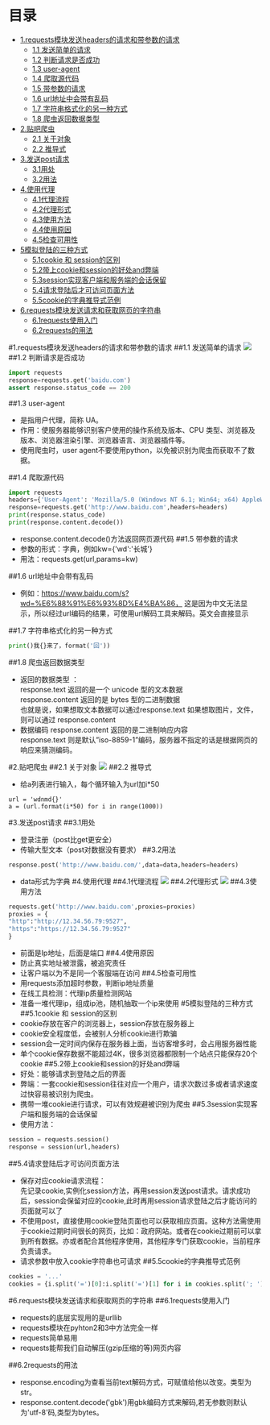  # 目录
<!-- TOC depthFrom:1 depthTo:6 withLinks:1 updateOnSave:1 orderedList:0 -->

- [1.requests模块发送headers的请求和带参数的请求](#1requests模块发送headers的请求和带参数的请求)
	- [1.1 发送简单的请求](#11-发送简单的请求)
	- [1.2 判断请求是否成功](#12-判断请求是否成功)
	- [1.3 user-agent](#13-user-agent)
	- [1.4 爬取源代码](#14-爬取源代码)
	- [1.5 带参数的请求](#15-带参数的请求)
	- [1.6 url地址中会带有乱码](#16-url地址中会带有乱码)
	- [1.7 字符串格式化的另一种方式](#17-字符串格式化的另一种方式)
	- [1.8 爬虫返回数据类型](#18-爬虫返回数据类型)
- [2.贴吧爬虫](#2贴吧爬虫)
	- [2.1 关于对象](#21-关于对象)
	- [2.2 推导式](#22-推导式)
- [3.发送post请求](#3发送post请求)
	- [3.1用处](#31用处)
	- [3.2用法](#32用法)
- [4.使用代理](#4使用代理)
	- [4.1代理流程](#41代理流程)
	- [4.2代理形式](#42代理形式)
	- [4.3使用方法](#43使用方法)
	- [4.4使用原因](#44使用原因)
	- [4.5检查可用性](#45检查可用性)
- [5模拟登陆的三种方式](#5模拟登陆的三种方式)
	- [5.1cookie 和 session的区别](#51cookie-和-session的区别)
	- [5.2带上cookie和session的好处and弊端](#52带上cookie和session的好处and弊端)
	- [5.3session实现客户端和服务端的会话保留](#53session实现客户端和服务端的会话保留)
	- [5.4请求登陆后才可访问页面方法](#54请求登陆后才可访问页面方法)
	- [5.5cookie的字典推导式范例](#55cookie的字典推导式范例)
- [6.requests模块发送请求和获取网页的字符串](#6requests模块发送请求和获取网页的字符串)
	- [6.1requests使用入门](#61requests使用入门)
	- [6.2requests的用法](#62requests的用法)

<!-- /TOC -->
#1.requests模块发送headers的请求和带参数的请求
##1.1 发送简单的请求
![](jdqq.jpg)
##1.2 判断请求是否成功
``` python
import requests
response=requests.get('baidu.com')
assert response.status_code == 200
```
##1.3 user-agent
- 是指用户代理，简称 UA。
- 作用：使服务器能够识别客户使用的操作系统及版本、CPU 类型、浏览器及版本、浏览器渲染引擎、浏览器语言、浏览器插件等。
- 使用爬虫时，user agent不要使用python，以免被识别为爬虫而获取不了数据。

##1.4 爬取源代码
``` python
import requests
headers={'User-Agent': 'Mozilla/5.0 (Windows NT 6.1; Win64; x64) AppleWebKit/537.36 (KHTML, like Gecko) Chrome/75.0.3770.100 Safari/537.36'}
response=requests.get('http://www.baidu.com',headers=headers)
print(response.status_code)
print(response.content.decode())
```
- response.content.decode()方法返回网页源代码
##1.5 带参数的请求
- 参数的形式：字典，例如kw={'wd':'长城'}
- 用法：requests.get(url,params=kw)

##1.6 url地址中会带有乱码
- 例如：https://www.baidu.com/s?wd=%E6%88%91%E6%93%8D%E4%BA%86， 这是因为中文无法显示，所以经过url编码的结果，可使用url解码工具来解码。英文会直接显示

##1.7 字符串格式化的另一种方式
``` python
print()我{}来了，format('回'))
```

##1.8 爬虫返回数据类型
- 返回的数据类型 ：  
response.text 返回的是一个 unicode 型的文本数据   
response.content 返回的是 bytes 型的二进制数据  
也就是说，如果想取文本数据可以通过response.text 如果想取图片，文件，则可以通过 response.content
- 数据编码
response.content 返回的是二进制响应内容   
response.text 则是默认”iso-8859-1”编码，服务器不指定的话是根据网页的响应来猜测编码。

#2.贴吧爬虫
##2.1 关于对象
![](dx.jpg)
##2.2 推导式
- 给a列表进行输入，每个循环输入为url加i*50
``` pyhton
url = 'wdnmd{}'
a = (url.format(i*50) for i in range(1000))
```
#3.发送post请求
##3.1用处
- 登录注册（post比get更安全）
- 传输大型文本（post对数据没有要求）
##3.2用法
``` python
response.post('http://www.baidu.com/',data=data,headers=headers)
```
- data形式为字典
#4.使用代理
##4.1代理流程
![](dllc.png)
##4.2代理形式
![](sydl.png)
##4.3使用方法
``` python
requests.get('http://www.baidu.com',proxies=proxies)
proxies = {
"http":"http://12.34.56.79:9527",
"https":"https://12.34.56.79:9527"
}
```
- 前面是Ip地址，后面是端口
##4.4使用原因
- 防止真实地址被泄露，被追究责任
- 让客户端以为不是同一个客服端在访问
##4.5检查可用性
- 用requests添加超时参数，判断ip地址质量
- 在线工具检测：代理ip质量检测网站
- 准备一堆代理ip，组成ip池，随机抽取一个ip来使用
#5模拟登陆的三种方式
##5.1cookie 和 session的区别
- cookie存放在客户的浏览器上，session存放在服务器上
- cookie安全程度低，会被别人分析cookie进行欺骗
- session会一定时间内保存在服务器上面，当访客增多时，会占用服务器性能
- 单个cookie保存数据不能超过4K，很多浏览器都限制一个站点只能保存20个cookie
##5.2带上cookie和session的好处and弊端
- 好处：能够请求到登陆之后的界面
- 弊端：一套cookie和session往往对应一个用户，请求次数过多或者请求速度过快容易被识别为爬虫。
- 携带一堆cookie进行请求，可以有效规避被识别为爬虫
##5.3session实现客户端和服务端的会话保留
- 使用方法：
```python
session = requests.session()
response = session(url,headers)
```
##5.4请求登陆后才可访问页面方法
- 保存对应cookie请求流程：  
  先记录cookie,实例化session方法，再用session发送post请求。请求成功后，session会保留对应的cookie,此时再用session请求登陆之后才能访问的页面就可以了
- 不使用post，直接使用cookie登陆页面也可以获取相应页面。这种方法需使用于cookie过期时间很长的网页，比如：政府网站。或者在cookie过期前可以拿到所有数据。亦或者配合其他程序使用，其他程序专门获取cookie，当前程序负责请求。
- 请求参数中放入cookie字符串也可请求
##5.5cookie的字典推导式范例
```python
cookies = '...'
cookies = {i.split('=')[0]:i.split('=')[1] for i in cookies.split('; ')}
```
#6.requests模块发送请求和获取网页的字符串
##6.1requests使用入门
- requests的底层实现用的是urllib
- requests模块在pyhton2和3中方法完全一样
- requests简单易用
- requests能帮我们自动解压(gzip压缩的等)网页内容

##6.2requests的用法
- response.encoding为查看当前text解码方式，可赋值给他以改变。类型为str。
- response.content.decode('gbk')用gbk编码方式来解码,若无参数则默认为'utf-8'码,类型为bytes。
